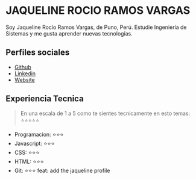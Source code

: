 # JAQUELINE ROCIO RAMOS VARGAS

Soy Jaqueline Rocío Ramos Vargas, de Puno, Perú. Estudie Ingeniería de Sistemas y me gusta aprender nuevas tecnologías.

## Perfiles sociales

- [Github](https://github.com/JaquelineRocio)
- [Linkedin](https://www.linkedin.com/in/jaquelinerv/)
- [Website]()

## Experiencia Tecnica

> En una escala de 1 a 5 como te sientes tecnicamente en esto temas: ⭐️⭐️⭐️⭐️⭐️

- Programacion: ⭐️⭐️⭐️
- Javascript: ⭐️⭐️⭐️
- CSS: ⭐️⭐️⭐️
- HTML: ⭐️⭐️⭐️
- Git: ⭐️⭐️⭐️
  feat: add the jaqueline profile
